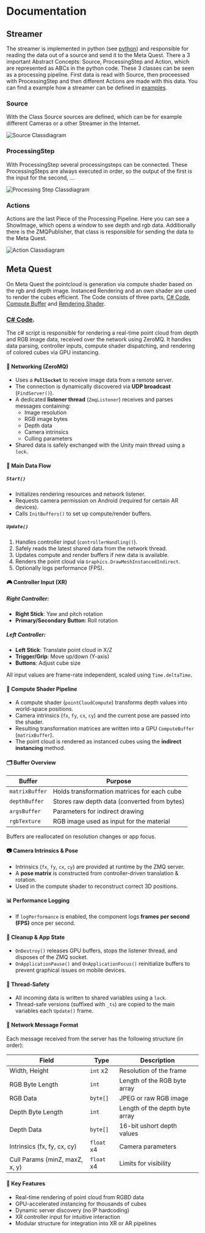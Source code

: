 # Documentation

## Streamer
The streamer is implemented in python (see [python](../python)) and responsible for reading the data out of a source and send it to the Meta Quest. There a 3 important Abstract Concepts: Source, ProcessingStep and Action, which are represented as ABCs in the python code. These 3 classes can be seen as a processing pipeline. First data is read with Source, then proceessed with ProcessingStep and then different Actions are made with this data. You can find a example how a streamer can be defined in [examples](../examples).

### Source
With the Class Source sources are defined, which can be for example different Cameras or a other Streamer in the Internet.

![Source Classdiagram](Source.drawio.png)

### ProcessingStep
With ProcessingStep several processingsteps can be connected. These ProcessingSteps are always executed in order, so the output of the first is the input for the second, ...

![Processing Step Classdiagram](ProcessingStep.drawio.png)

### Actions
Actions are the last Piece of the Processing Pipeline. Here you can see a ShowImage, which opens a window to see depth and rgb data. Additionally there is the ZMQPublisher, that class is responsible for sending the data to the Meta Quest.

![Action Classdiagram](Action.drawio.png)


## Meta Quest
On Meta Quest the pointcloud is generation via compute shader based on the rgb and depth image. Instanced Rendering and an own shader are used to render the cubes efficient. The Code consists of three parts, [C# Code](../unity/Assets/Scripts/PointCloudVR/CubeRendering.cs), [Compute Buffer](../unity/Assets/Scripts/PointCloudVR/CubeRendering.copmute) and [Rendering Shader](../unity/Assets/Scripts/PointCloudVR/CubeRendering.shader).

### [C# Code](../unity/Assets/Scripts/PointCloudVR/CubeRendering.cs).

The c# script is responsible for rendering a real-time point cloud from depth and RGB image data, received over the network using ZeroMQ. It handles data parsing, controller inputs, compute shader dispatching, and rendering of colored cubes via GPU instancing.

#### 🔌 Networking (ZeroMQ)

- Uses a **`PullSocket`** to receive image data from a remote server.
- The connection is dynamically discovered via **UDP broadcast** (`FindServer()`).
- A dedicated **listener thread** (`ZmqListener`) receives and parses messages containing:
  - Image resolution
  - RGB image bytes
  - Depth data
  - Camera intrinsics
  - Culling parameters
- Shared data is safely exchanged with the Unity main thread using a `lock`.

#### 🧠 Main Data Flow

##### `Start()`
- Initializes rendering resources and network listener.
- Requests camera permission on Android (required for certain AR devices).
- Calls `InitBuffers()` to set up compute/render buffers.

##### `Update()`
1. Handles controller input (`controllerHandling()`).
2. Safely reads the latest shared data from the network thread.
3. Updates compute and render buffers if new data is available.
4. Renders the point cloud via `Graphics.DrawMeshInstancedIndirect`.
5. Optionally logs performance (FPS).

#### 🎮 Controller Input (XR)

##### Right Controller:
- **Right Stick**: Yaw and pitch rotation
- **Primary/Secondary Button**: Roll rotation

##### Left Controller:
- **Left Stick**: Translate point cloud in X/Z
- **Trigger/Grip**: Move up/down (Y-axis)
- **Buttons**: Adjust cube size

All input values are frame-rate independent, scaled using `Time.deltaTime`.

#### 🧮 Compute Shader Pipeline

- A compute shader (`pointCloudCompute`) transforms depth values into world-space positions.
- Camera intrinsics (`fx`, `fy`, `cx`, `cy`) and the current pose are passed into the shader.
- Resulting transformation matrices are written into a GPU `ComputeBuffer` (`matrixBuffer`).
- The point cloud is rendered as instanced cubes using the **indirect instancing** method.

#### 🗂️ Buffer Overview

| Buffer         | Purpose                                      |
|----------------|----------------------------------------------|
| `matrixBuffer` | Holds transformation matrices for each cube  |
| `depthBuffer`  | Stores raw depth data (converted from bytes) |
| `argsBuffer`   | Parameters for indirect drawing              |
| `rgbTexture`   | RGB image used as input for the material     |

Buffers are reallocated on resolution changes or app focus.

#### 📷 Camera Intrinsics & Pose

- Intrinsics (`fx`, `fy`, `cx`, `cy`) are provided at runtime by the ZMQ server.
- A **pose matrix** is constructed from controller-driven translation & rotation.
- Used in the compute shader to reconstruct correct 3D positions.

#### 📊 Performance Logging

- If `logPerformance` is enabled, the component logs **frames per second (FPS)** once per second.

#### 🧽 Cleanup & App State

- `OnDestroy()` releases GPU buffers, stops the listener thread, and disposes of the ZMQ socket.
- `OnApplicationPause()` and `OnApplicationFocus()` reinitialize buffers to prevent graphical issues on mobile devices.

#### 🧵 Thread-Safety

- All incoming data is written to shared variables using a `lock`.
- Thread-safe versions (suffixed with `_ts`) are copied to the main variables each `Update()` frame.

#### 🔁 Network Message Format

Each message received from the server has the following structure (in order):

| Field                 | Type      | Description                     |
|----------------------|-----------|---------------------------------|
| Width, Height        | `int` x2  | Resolution of the frame         |
| RGB Byte Length      | `int`     | Length of the RGB byte array    |
| RGB Data             | `byte[]`  | JPEG or raw RGB image           |
| Depth Byte Length    | `int`     | Length of the depth byte array  |
| Depth Data           | `byte[]`  | 16-bit ushort depth values      |
| Intrinsics (fx, fy, cx, cy) | `float` x4 | Camera parameters        |
| Cull Params (minZ, maxZ, x, y) | `float` x4 | Limits for visibility |

#### 🧩 Key Features

- Real-time rendering of point cloud from RGBD data
- GPU-accelerated instancing for thousands of cubes
- Dynamic server discovery (no IP hardcoding)
- XR controller input for intuitive interaction
- Modular structure for integration into XR or AR pipelines

